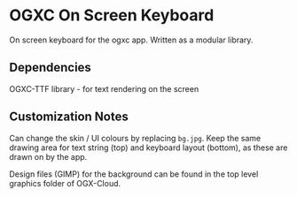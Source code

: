 # OGXC On Screen Keyboard  

On screen keyboard for the ogxc app. Written as a modular library. 

## Dependencies
OGXC-TTF library - for text rendering on the screen

## Customization Notes

Can change the skin / UI colours by replacing `bg.jpg`. Keep the same drawing area for text string (top) and keyboard layout (bottom), as these are drawn on by the app.

Design files (GIMP) for the background can be found in the top level graphics folder of OGX-Cloud.
